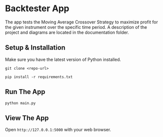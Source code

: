 # Backtester App
The app tests the Moving Average Crossover Strategy to maximize profit for the given instrument over the specific time period.
A description of the project and diagrams are located in the documentation folder.

## Setup & Installation

Make sure you have the latest version of Python installed.

```
git clone <repo-url>
```

```
pip install -r requirements.txt
```

## Run The App

```
python main.py
```

## View The App

Open `http://127.0.0.1:5000` with your web browser.


